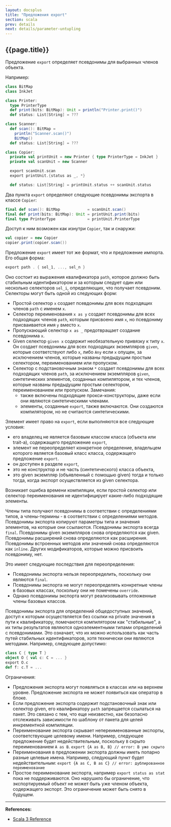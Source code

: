 ```yaml
---
layout: docsplus
title: "Предложения export"
section: scala
prev: details
next: details/parameter-untupling
---
```


## {{page.title}}

Предложение `export` определяет псевдонимы для выбранных членов объекта. 

Например:

```scala mdoc:silent
class BitMap
class InkJet

class Printer:
  type PrinterType
  def print(bits: BitMap): Unit = println("Printer.print()")
  def status: List[String] = ???

class Scanner:
  def scan(): BitMap =
    println("Scanner.scan()")
    BitMap()
  def status: List[String] = ???

class Copier:
  private val printUnit = new Printer { type PrinterType = InkJet }
  private val scanUnit = new Scanner

  export scanUnit.scan
  export printUnit.{status as _, *}

  def status: List[String] = printUnit.status ++ scanUnit.status
```

Два пункта `export` определяют следующие псевдонимы экспорта в классе `Copier`:

```scala
final def scan(): BitMap            = scanUnit.scan()
final def print(bits: BitMap): Unit = printUnit.print(bits)
final type PrinterType              = printUnit.PrinterType
```

Доступ к ним возможен как изнутри `Copier`, так и снаружи:

```scala mdoc
val copier = new Copier
copier.print(copier.scan())
```

Предложение `export` имеет тот же формат, что и предложение импорта. Его общая форма:

```scala
export path . { sel_1, ..., sel_n }
```

Оно состоит из выражения квалификатора `path`, которое должно быть стабильным идентификатором 
и за которым следует один или несколько селекторов `sel_i`, определяющих, что получает псевдоним. 
Селекторы могут быть одной из следующих форм:
- Простой селектор `x` создает псевдонимы для всех подходящих членов `path` с именем `x`.
- Селектор переименования `x as y` создает псевдонимы для всех подходящих членов `path`, которым присвоено имя `x`, 
но псевдониму присваивается имя `y` вместо `x`.
- Пропускающий селектор `x as _` предотвращает создание псевдонима `x`.
- Given селектор `given x` содержит необязательную привязку к типу `x`. 
Он создает псевдонимы для всех подходящих экземпляров `given`, которые соответствуют либо `x`, 
либо `Any` если `x` опущен, 
за исключением членов, которые названы предыдущим простым селектором, переименованием или пропуском.
- Селектор с подстановочным знаком `*` создает псевдонимы для всех подходящих членов `path`, 
за исключением экземпляров `given`, синтетических элементов, созданных компилятором, 
и тех членов, которые названы предыдущим простым селектором, переименованием или пропуском.
Замечания:
  - также включены подходящие прокси-конструкторы, даже если они являются синтетическими членами.
  - элементы, созданные `export`, также включаются. 
Они создаются компилятором, но не считаются синтетическими.

Элемент имеет право на `export`, если выполняются все следующие условия:
- его владелец не является базовым классом класса (объекта или trait-а), содержащего предложение `export`,
- элемент не переопределяет конкретное определение, 
владельцем которого является базовый класс класса, содержащего предложение `export`.
- он доступен в разделе `export`,
- это не конструктор и не часть (синтетического) класса объекта,
- это given экземпляр (объявленный с помощью given) тогда и только тогда, 
когда экспорт осуществляется из given селектора.

Возникает ошибка времени компиляции, если простой селектор или селектор переименования 
не идентифицирует какие-либо подходящие элементы.

Члены типа получают псевдонимы в соответствии с определениями типов, 
а члены-термины - в соответствии с определениями методов. 
Псевдонимы экспорта копируют параметры типа и значения элементов, на которые они ссылаются. 
Псевдонимы экспорта всегда `final`. 
Псевдонимы given экземпляров снова определяются как given. 
Псевдонимы расширений снова определяются как расширения. 
Псевдонимы встроенных методов или значений снова определяются как `inline`. 
Других модификаторов, которые можно присвоить псевдониму, нет. 

Это имеет следующие последствия для переопределения:
- Псевдонимы экспорта нельзя переопределить, поскольку они являются `final`.
- Псевдонимы экспорта не могут переопределять конкретные члены в базовых классах, поскольку они не помечены `override`.
- Однако псевдонимы экспорта могут реализовывать отложенные члены базовых классов.

Псевдонимы экспорта для определений общедоступных значений, 
доступ к которым осуществляется без ссылки на private значения в пути к квалификатору, 
помечаются компилятором как "стабильные", 
а их типы результатов являются одноэлементными типами определений с псевдонимами. 
Это означает, что их можно использовать как часть путей стабильных идентификаторов, 
хотя технически они являются методами. 
Например, следующее допустимо:

```scala
class C { type T }
object O { val c: C = ... }
export O.c
def f: c.T = ...
```

Ограничения:
- Предложения экспорта могут появляться в классах или на верхнем уровне. 
Предложение экспорта не может появиться как оператор в блоке.
- Если предложение экспорта содержит подстановочный знак или селектор given, 
его квалификатору `path` запрещается ссылаться на пакет. 
Это связано с тем, что еще неизвестно, 
как безопасно отслеживать зависимости по шаблону от пакета для целей инкрементной компиляции.
- Переименование экспорта скрывает непереименованные экспорты, соответствующие целевому имени. 
Например, следующее предложение будет недействительным, поскольку `B` скрыто переименованием `A as B`.
`export {A as B, B} // error: B уже скрыто`
- Переименования в предложении экспорта должны иметь попарно разные целевые имена. 
Например, следующий пункт будет недействительным:
`export {A as C, B as C} // error: дублированное переименование`
- Простое переименование экспорта, например `export status as stat` пока не поддерживаются. 
Оно нарушило бы ограничение, что экспортируемый объект не может быть уже членом объекта, содержащего экспорт. 
Это ограничение может быть снято в будущем.


---

**References:**
- [Scala 3 Reference](https://docs.scala-lang.org/scala3/reference/other-new-features/export.html)
